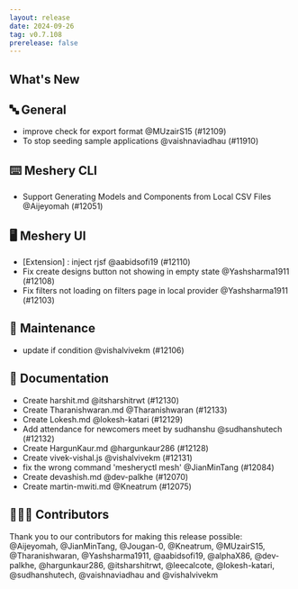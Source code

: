```yaml
---
layout: release
date: 2024-09-26
tag: v0.7.108
prerelease: false
---
```


## What's New
## 🔤 General
- improve check for export format @MUzairS15 (#12109)
- To stop seeding sample applications @vaishnaviadhau (#11910)

## ⌨️ Meshery CLI

- Support Generating Models and Components from Local CSV Files @Aijeyomah (#12051)

## 🖥 Meshery UI

- [Extension] : inject rjsf @aabidsofi19 (#12110)
- Fix create designs button not showing in empty state @Yashsharma1911 (#12108)
- Fix filters not loading on filters page in local provider @Yashsharma1911 (#12103)

## 🧰 Maintenance

- update if condition @vishalvivekm (#12106)

## 📖 Documentation

- Create harshit.md @itsharshitrwt (#12130)
- Create Tharanishwaran.md @Tharanishwaran (#12133)
- Create Lokesh.md @lokesh-katari (#12129)
- Add attendance for newcomers meet by sudhanshu @sudhanshutech (#12132)
- Create HargunKaur.md @hargunkaur286 (#12128)
- Create vivek-vishal.js @vishalvivekm (#12131)
- fix the wrong command 'mesheryctl mesh' @JianMinTang (#12084)
- Create devashish.md @dev-palkhe (#12070)
- Create martin-mwiti.md @Kneatrum (#12075)

## 👨🏽‍💻 Contributors

Thank you to our contributors for making this release possible:
@Aijeyomah, @JianMinTang, @Jougan-0, @Kneatrum, @MUzairS15, @Tharanishwaran, @Yashsharma1911, @aabidsofi19, @alphaX86, @dev-palkhe, @hargunkaur286, @itsharshitrwt, @leecalcote, @lokesh-katari, @sudhanshutech, @vaishnaviadhau and @vishalvivekm

